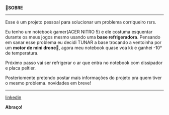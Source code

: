 📑**SOBRE**

---

Esse é um projeto pessoal para solucionar um problema corriqueiro rsrs.

Eu tenho um notebook gamer(ACER NITRO 5) e ele costuma esquentar durante os meus jogos mesmo usando uma **base refrigeradora**. Pensando em sanar esse problema eu decidi TUNAR a base trocando a ventoinha por um **motor de mini drone**🚁, agora meu notebook quase voa kk e ganhei -10° de temperatura.

Próximo passo vai ser refrigerar o ar que entra no notebook com dissipador e placa peltier.

Posteriomente pretendo postar mais informações do projeto pra quem tiver o mesmo problema. novidades em breve!

---

[linkedin](https://www.linkedin.com/in/thalys-matias-carrara/)       

**Abraço!**